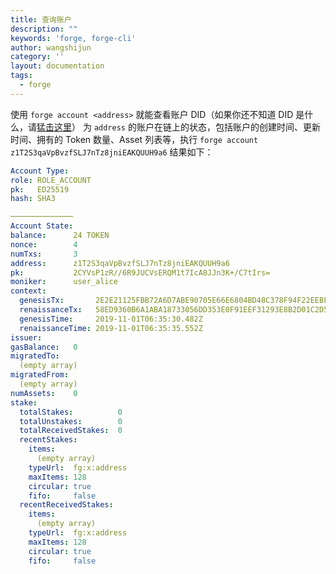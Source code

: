 ```yaml
---
title: 查询账户
description: ""
keywords: 'forge, forge-cli'
author: wangshijun
category: ''
layout: documentation
tags:
  - forge
---
```


使用 `forge account <address>` 就能查看账户 DID（如果你还不知道 DID 是什么，请[猛击这里](../../5-manipulate-wallets-accounts/)） 为 `address` 的账户在链上的状态，包括账户的创建时间、更新时间、拥有的 Token 数量、Asset 列表等，执行 `forge account z1T2S3qaVpBvzfSLJ7nTz8jniEAKQUUH9a6` 结果如下：

```yaml
Account Type:
role: ROLE_ACCOUNT
pk:   ED25519
hash: SHA3

──────────────
Account State:
balance:      24 TOKEN
nonce:        4
numTxs:       3
address:      z1T2S3qaVpBvzfSLJ7nTz8jniEAKQUUH9a6
pk:           2CYVsP1zR//6R9JUCVsERQM1t7IcA8JJn3K+/C7tIrs=
moniker:      user_alice
context:
  genesisTx:       2E2E21125FBB72A6D7ABE90705E66E6804BD48C378F94F22EEBF570EDDB78F4D
  renaissanceTx:   58ED9360B6A1ABA18733056DD353E0F91EEF31293E8B2D01C2D5723777CB2DDA
  genesisTime:     2019-11-01T06:35:30.482Z
  renaissanceTime: 2019-11-01T06:35:35.552Z
issuer:
gasBalance:   0
migratedTo:
  (empty array)
migratedFrom:
  (empty array)
numAssets:    0
stake:
  totalStakes:          0
  totalUnstakes:        0
  totalReceivedStakes:  0
  recentStakes:
    items:
      (empty array)
    typeUrl:  fg:x:address
    maxItems: 128
    circular: true
    fifo:     false
  recentReceivedStakes:
    items:
      (empty array)
    typeUrl:  fg:x:address
    maxItems: 128
    circular: true
    fifo:     false
```
